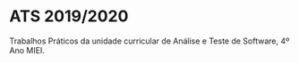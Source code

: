 # ATS 2019/2020

Trabalhos Práticos da unidade curricular de Análise e Teste de Software, 4º Ano MIEI.